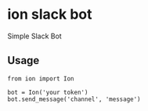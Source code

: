 # ion slack bot
Simple Slack Bot

## Usage
```
from ion import Ion

bot = Ion('your token')
bot.send_message('channel', 'message')
```
